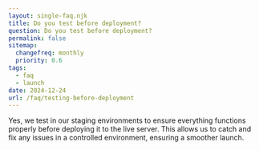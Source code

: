 ```yaml
--- 
layout: single-faq.njk
title: Do you test before deployment?
question: Do you test before deployment?
permalink: false
sitemap:
  changefreq: monthly
  priority: 0.6
tags: 
  - faq
  - launch
date: 2024-12-24
url: /faq/testing-before-deployment
---
```


Yes, we test in our staging environments to ensure everything functions properly before deploying it to the live server. This allows us to catch and fix any issues in a controlled environment, ensuring a smoother launch.
